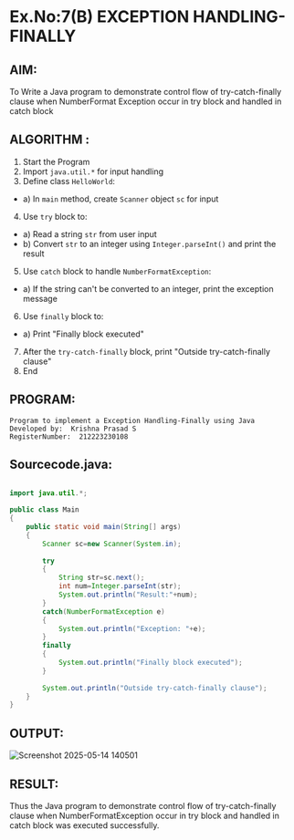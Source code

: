 # Ex.No:7(B) EXCEPTION HANDLING-FINALLY
## AIM:
To Write a Java program to demonstrate control flow of try-catch-finally clause when NumberFormat Exception occur in try block and handled in catch block


## ALGORITHM :
1.	Start the Program
2.	Import `java.util.*` for input handling
3.	Define class `HelloWorld`:
-	a) In `main` method, create `Scanner` object `sc` for input
4.	Use `try` block to:
-	a) Read a string `str` from user input
-	b) Convert `str` to an integer using `Integer.parseInt()` and print the result
5.	Use `catch` block to handle `NumberFormatException`:
-	a) If the string can't be converted to an integer, print the exception message
6.	Use `finally` block to:
-	a) Print "Finally block executed"
7.	After the `try-catch-finally` block, print "Outside try-catch-finally clause"
8.	End



## PROGRAM:
 ```
Program to implement a Exception Handling-Finally using Java
Developed by:  Krishna Prasad S
RegisterNumber:  212223230108
```

## Sourcecode.java:
```java

import java.util.*;

public class Main
{
    public static void main(String[] args)
    {
        Scanner sc=new Scanner(System.in); 
        
        try
        {
            String str=sc.next();
            int num=Integer.parseInt(str); 
            System.out.println("Result:"+num);
        }
        catch(NumberFormatException e)
        {
            System.out.println("Exception: "+e);
        }
        finally
        {
            System.out.println("Finally block executed");
        }
        
        System.out.println("Outside try-catch-finally clause");
    }
}

```






## OUTPUT:


![Screenshot 2025-05-14 140501](https://github.com/user-attachments/assets/a2fc4ace-578b-41b4-b019-7f12710e7501)

## RESULT:
Thus the Java program to demonstrate control flow of try-catch-finally clause when NumberFormatException occur in try block and handled in catch block was executed successfully.



